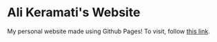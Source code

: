 # Ali Keramati's Website

My personal website made using Github Pages! To visit, follow [this link](https://alikera.github.io).
